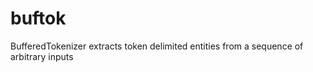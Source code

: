 buftok
======

BufferedTokenizer extracts token delimited entities from a sequence of arbitrary inputs
